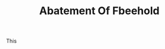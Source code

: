 ---
title: Abatement Of Fbeehold
letter: A
permalink: "/definitions/abatement-of-fbeehold.html"
body: This
published_at: '2018-07-07'
layout: post
---